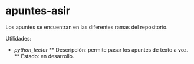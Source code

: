 # apuntes-asir


Los apuntes se encuentran en las diferentes ramas del repositorio.

Utilidades:

* *python_lector*
** Descripción: permite pasar los apuntes de texto a voz.
** Estado: en desarrollo.